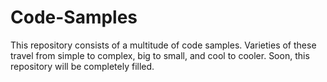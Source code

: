 # Code-Samples
This repository consists of a multitude of code samples. Varieties of these travel from simple to complex, big to small, and cool to cooler. Soon, this repository will be completely filled.
